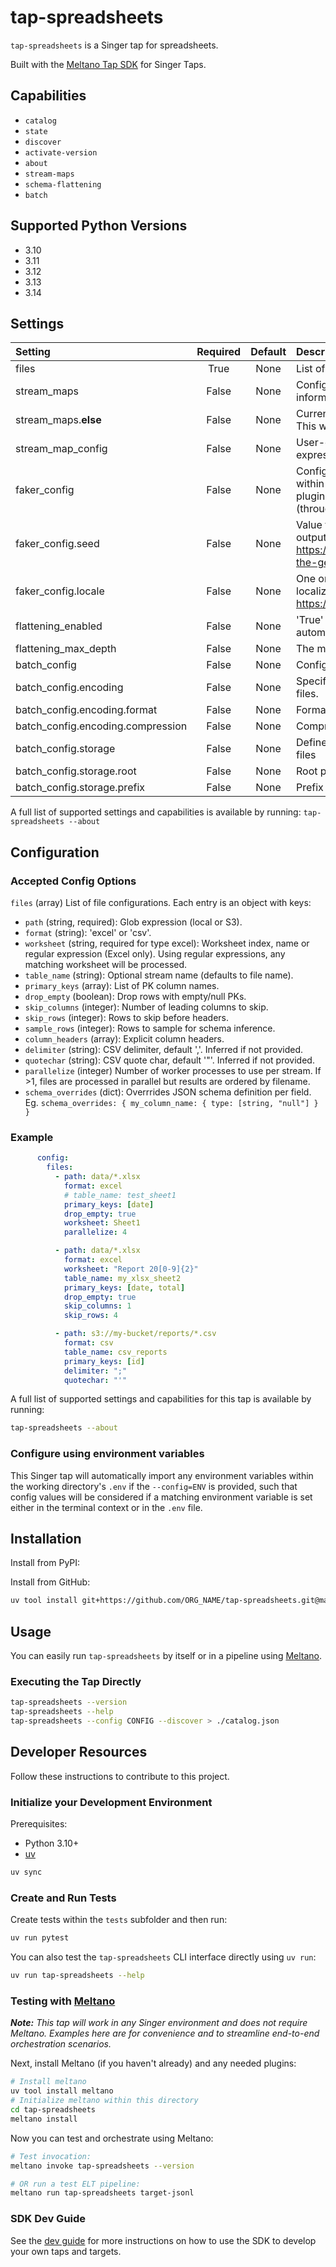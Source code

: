 # tap-spreadsheets

`tap-spreadsheets` is a Singer tap for spreadsheets.

Built with the [Meltano Tap SDK](https://sdk.meltano.com) for Singer Taps.

## Capabilities

- `catalog`
- `state`
- `discover`
- `activate-version`
- `about`
- `stream-maps`
- `schema-flattening`
- `batch`

## Supported Python Versions

- 3.10
- 3.11
- 3.12
- 3.13
- 3.14

## Settings

| Setting | Required | Default | Description |
|:--------|:--------:|:-------:|:------------|
| files | True | None | List of file configurations. |
| stream_maps | False | None | Config object for stream maps capability. For more information check out [Stream Maps](https://sdk.meltano.com/en/latest/stream_maps.html). |
| stream_maps.__else__ | False | None | Currently, only setting this to `__NULL__` is supported. This will remove all other streams. |
| stream_map_config | False | None | User-defined config values to be used within map expressions. |
| faker_config | False | None | Config for the [`Faker`](https://faker.readthedocs.io/en/master/) instance variable `fake` used within map expressions. Only applicable if the plugin specifies `faker` as an additional dependency (through the `singer-sdk` `faker` extra or directly). |
| faker_config.seed | False | None | Value to seed the Faker generator for deterministic output: https://faker.readthedocs.io/en/master/#seeding-the-generator |
| faker_config.locale | False | None | One or more LCID locale strings to produce localized output for: https://faker.readthedocs.io/en/master/#localization |
| flattening_enabled | False | None | 'True' to enable schema flattening and automatically expand nested properties. |
| flattening_max_depth | False | None | The max depth to flatten schemas. |
| batch_config | False | None | Configuration for BATCH message capabilities. |
| batch_config.encoding | False | None | Specifies the format and compression of the batch files. |
| batch_config.encoding.format | False | None | Format to use for batch files. |
| batch_config.encoding.compression | False | None | Compression format to use for batch files. |
| batch_config.storage | False | None | Defines the storage layer to use when writing batch files |
| batch_config.storage.root | False | None | Root path to use when writing batch files. |
| batch_config.storage.prefix | False | None | Prefix to use when writing batch files. |

A full list of supported settings and capabilities is available by running: `tap-spreadsheets --about`

## Configuration

### Accepted Config Options

`files` (array) List of file configurations. Each entry is an object with keys:
- `path` (string, required): Glob expression (local or S3).
- `format` (string): 'excel' or 'csv'.
- `worksheet` (string, required for type excel): Worksheet index, name or regular expression (Excel only). Using regular expressions, any matching worksheet will be processed.
- `table_name` (string): Optional stream name (defaults to file name).
- `primary_keys` (array): List of PK column names.
- `drop_empty` (boolean): Drop rows with empty/null PKs.
- `skip_columns` (integer): Number of leading columns to skip.
- `skip_rows` (integer): Rows to skip before headers.
- `sample_rows` (integer): Rows to sample for schema inference.
- `column_headers` (array): Explicit column headers.
- `delimiter` (string): CSV delimiter, default ','. Inferred if not provided.
- `quotechar` (string): CSV quote char, default '"'. Inferred if not provided.
- `parallelize` (integer) Number of worker processes to use per stream. If >1, files are processed in parallel but results are ordered by filename.
- `schema_overrides` (dict): Overrrides JSON schema definition per field. Eg. `schema_overrides: { my_column_name: { type: [string, "null"] } }`

### Example

```yaml
      config:
        files:
          - path: data/*.xlsx
            format: excel
            # table_name: test_sheet1
            primary_keys: [date]
            drop_empty: true
            worksheet: Sheet1
            parallelize: 4

          - path: data/*.xlsx
            format: excel
            worksheet: "Report 20[0-9]{2}"
            table_name: my_xlsx_sheet2
            primary_keys: [date, total]
            drop_empty: true
            skip_columns: 1
            skip_rows: 4

          - path: s3://my-bucket/reports/*.csv
            format: csv
            table_name: csv_reports
            primary_keys: [id]
            delimiter: ";"
            quotechar: "'"
```


A full list of supported settings and capabilities for this
tap is available by running:

```bash
tap-spreadsheets --about
```

### Configure using environment variables

This Singer tap will automatically import any environment variables within the working directory's
`.env` if the `--config=ENV` is provided, such that config values will be considered if a matching
environment variable is set either in the terminal context or in the `.env` file.


## Installation

Install from PyPI:

Install from GitHub:

```bash
uv tool install git+https://github.com/ORG_NAME/tap-spreadsheets.git@main
```


## Usage

You can easily run `tap-spreadsheets` by itself or in a pipeline using [Meltano](https://meltano.com/).

### Executing the Tap Directly

```bash
tap-spreadsheets --version
tap-spreadsheets --help
tap-spreadsheets --config CONFIG --discover > ./catalog.json
```

## Developer Resources

Follow these instructions to contribute to this project.

### Initialize your Development Environment

Prerequisites:

- Python 3.10+
- [uv](https://docs.astral.sh/uv/)

```bash
uv sync
```

### Create and Run Tests

Create tests within the `tests` subfolder and
then run:

```bash
uv run pytest
```

You can also test the `tap-spreadsheets` CLI interface directly using `uv run`:

```bash
uv run tap-spreadsheets --help
```

### Testing with [Meltano](https://www.meltano.com)

_**Note:** This tap will work in any Singer environment and does not require Meltano.
Examples here are for convenience and to streamline end-to-end orchestration scenarios._

<!--
Developer TODO:
Your project comes with a custom `meltano.yml` project file already created. Open the `meltano.yml` and follow any "TODO" items listed in
the file.
-->

Next, install Meltano (if you haven't already) and any needed plugins:

```bash
# Install meltano
uv tool install meltano
# Initialize meltano within this directory
cd tap-spreadsheets
meltano install
```

Now you can test and orchestrate using Meltano:

```bash
# Test invocation:
meltano invoke tap-spreadsheets --version

# OR run a test ELT pipeline:
meltano run tap-spreadsheets target-jsonl
```

### SDK Dev Guide

See the [dev guide](https://sdk.meltano.com/en/latest/dev_guide.html) for more instructions on how to use the SDK to
develop your own taps and targets.
